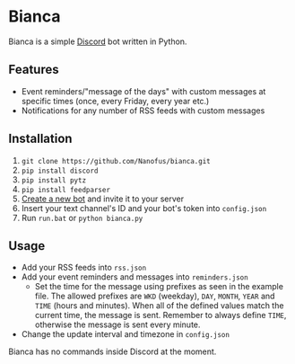 # Bianca
Bianca is a simple [Discord](https://discordapp.com/) bot written in Python.

## Features
- Event reminders/"message of the days" with custom messages at specific times (once, every Friday, every year etc.)
- Notifications for any number of RSS feeds with custom messages

## Installation
1. `git clone https://github.com/Nanofus/bianca.git`
2. `pip install discord`
3. `pip install pytz`
4. `pip install feedparser`
5. [Create a new bot](https://discordapp.com/developers/applications/me) and invite it to your server
6. Insert your text channel's ID and your bot's token into `config.json`
7. Run `run.bat` or `python bianca.py`

## Usage

- Add your RSS feeds into `rss.json`
- Add your event reminders and messages into `reminders.json`
  - Set the time for the message using prefixes as seen in the example file. The allowed prefixes are `WKD` (weekday), `DAY`, `MONTH`, `YEAR` and `TIME` (hours and minutes). When all of the defined values match the current time, the message is sent. Remember to always define `TIME`, otherwise the message is sent every minute.
- Change the update interval and timezone in `config.json`

Bianca has no commands inside Discord at the moment.
